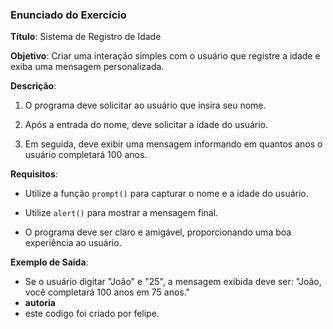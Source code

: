 ### Enunciado do Exercício 

  

**Título**: Sistema de Registro de Idade 

  

**Objetivo**: Criar uma interação simples com o usuário que registre a idade e exiba uma mensagem personalizada. 

  

**Descrição**: 

1. O programa deve solicitar ao usuário que insira seu nome. 

2. Após a entrada do nome, deve solicitar a idade do usuário. 

3. Em seguida, deve exibir uma mensagem informando em quantos anos o usuário completará 100 anos. 

  

**Requisitos**: 

- Utilize a função `prompt()` para capturar o nome e a idade do usuário. 

- Utilize `alert()` para mostrar a mensagem final. 

- O programa deve ser claro e amigável, proporcionando uma boa experiência ao usuário. 

  

**Exemplo de Saída**: 

- Se o usuário digitar "João" e "25", a mensagem exibida deve ser: "João, você completará 100 anos em 75 anos."
- **autoria**
- este codigo foi criado por felipe.
